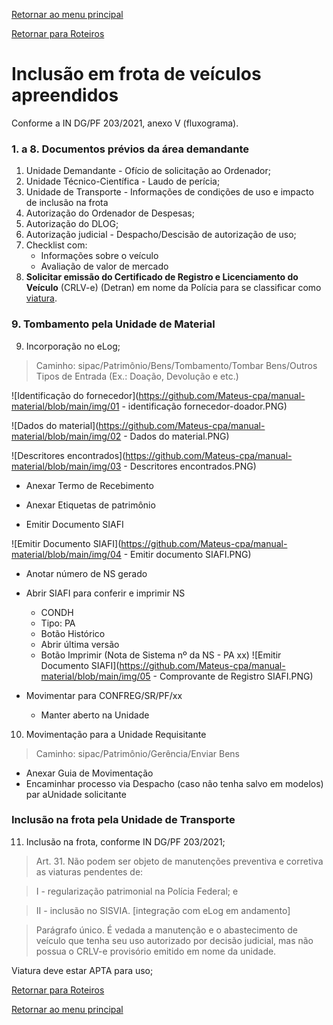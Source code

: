 [Retornar ao menu principal](https://github.com/Mateus-cpa/manual-material/blob/main/README.md)

[Retornar para Roteiros](https://github.com/Mateus-cpa/manual-material/blob/main/roteiros.md)

# Inclusão em frota de veículos apreendidos
Conforme a IN DG/PF 203/2021, anexo V (fluxograma).
### 1. a 8. Documentos prévios da área demandante
1. Unidade Demandante - Ofício de solicitação ao Ordenador;
2. Unidade Técnico-Científica - Laudo de perícia;
3. Unidade de Transporte - Informações de condições de uso e impacto de inclusão na frota
4. Autorização do Ordenador de Despesas;
5. Autorização do DLOG;
6. Autorização judicial - Despacho/Descisão de autorização de uso;
7. Checklist com:
    - Informações sobre o veículo
    - Avaliação de valor de mercado
8. **Solicitar emissão do Certificado de Registro e Licenciamento do Veículo** (CRLV-e) (Detran) em nome da Polícia para se classificar como [viatura]((https://github.com/Mateus-cpa/manual-material/blob/main/roteiros/viaturas.md)).

 
### 9. Tombamento pela Unidade de Material
9. Incorporação no eLog;
> Caminho: sipac/Patrimônio/Bens/Tombamento/Tombar Bens/Outros Tipos de Entrada (Ex.: Doação, Devolução e etc.)

![Identificação do fornecedor](https://github.com/Mateus-cpa/manual-material/blob/main/img/01 - identificação fornecedor-doador.PNG)

![Dados do material](https://github.com/Mateus-cpa/manual-material/blob/main/img/02 - Dados do material.PNG)

![Descritores encontrados](https://github.com/Mateus-cpa/manual-material/blob/main/img/03 - Descritores encontrados.PNG)

- Anexar Termo de Recebimento

- Anexar Etiquetas de patrimônio

- Emitir Documento SIAFI

![Emitir Documento SIAFI](https://github.com/Mateus-cpa/manual-material/blob/main/img/04 - Emitir documento SIAFI.PNG)
- Anotar número de NS gerado

- Abrir SIAFI para conferir e imprimir NS
    - CONDH
    - Tipo: PA
    - Botão Histórico
    - Abrir última versão
    - Botão Imprimir (Nota de Sistema nº da NS - PA xx)
![Emitir Documento SIAFI](https://github.com/Mateus-cpa/manual-material/blob/main/img/05 - Comprovante de Registro SIAFI.PNG)
- Movimentar para CONFREG/SR/PF/xx
    - Manter aberto na Unidade
10. Movimentação para a Unidade Requisitante

> Caminho: sipac/Patrimônio/Gerência/Enviar Bens
- Anexar Guia de Movimentação
- Encaminhar processo via Despacho (caso não tenha salvo em modelos) par aUnidade solicitante


### Inclusão na frota pela Unidade de Transporte
11. Inclusão na frota, conforme IN DG/PF 203/2021;
  >Art. 31. Não podem ser objeto de manutenções preventiva e corretiva as viaturas pendentes de: 
  
  >I - regularização patrimonial na Polícia Federal; e 
  
  >II - inclusão no SISVIA. [integração com eLog em andamento]

  >Parágrafo único. É vedada a manutenção e o abastecimento de veículo que tenha seu uso autorizado por decisão judicial, mas não possua o CRLV-e provisório emitido em nome da unidade.

Viatura deve estar APTA para uso;

[Retornar para Roteiros](https://github.com/Mateus-cpa/manual-material/blob/main/roteiros.md)

[Retornar ao menu principal](https://github.com/Mateus-cpa/manual-material/blob/main/README.md)
